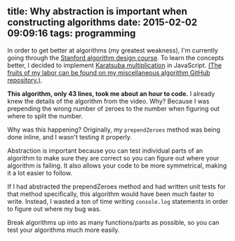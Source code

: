 title: Why abstraction is important when constructing algorithms
date: 2015-02-02 09:09:16
tags: programming
---

In order to get better at algorithms (my greatest weakness), I'm currently going through the [Stanford algorithm design course][course]. To learn the concepts better, I decided to implement [Karatsuba multiplication][karatsuba] in JavaScript. [(The fruits of my labor can be found on my miscellaneous algorithm GitHub repository.)][node-misc-problems].

**This algorithm, only 43 lines, took me about an hour to code.** I already knew the details of the algorithm from the video. Why? Because I was prepending the wrong number of zeroes to the number when figuring out where to split the number.

Why was this happening? Originally, my `prependZeroes` method was being done inline, and I wasn't testing it properly.

Abstraction is important because you can test individual parts of an algorithm to make sure they are correct so you can figure out where your algorithm is failing. It also allows your code to be more symmetrical, making it a lot easier to follow.

If I had abstracted the prependZeroes method and had written unit tests for that method specifically, this algorithm would have been much faster to write. Instead, I wasted a ton of time writing `console.log` statements in order to figure out where my bug was.

Break algorithms up into as many functions/parts as possible, so you can test your algorithms much more easily.

[course]: https://www.coursera.org/course/algo
[karatsuba]: http://en.wikipedia.org/wiki/Karatsuba_algorithm
[node-misc-problems]: https://github.com/simplyianm/node-misc-problems/blob/master/src/karatsuba.js
